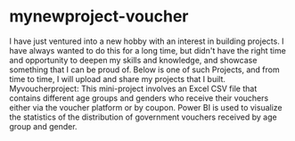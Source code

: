 # mynewproject-voucher
I have just ventured into a new hobby with an interest in building projects. I have always wanted to do this for a long time, but didn't have the right time and opportunity to deepen my skills and knowledge, and showcase something that I can be proud of. Below is one of such Projects, and from time to time, I will upload and share my projects that I built. 
Myvoucherproject:
This mini-project involves an Excel CSV file that contains different age groups and genders who receive their vouchers either via the voucher platform or by coupon.
Power BI is used to visualize the statistics of the distribution of government vouchers received by age group and gender.
